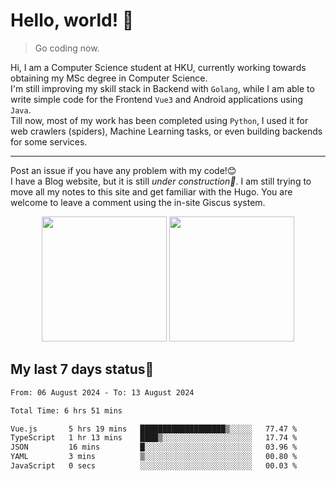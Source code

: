 # Hello, world! 🥰
> Go coding now.
  
Hi, I am a Computer Science student at HKU, currently working towards obtaining my MSc degree in Computer Science.  
I'm still improving my skill stack in Backend with `Golang`, while I am able to write simple code for the Frontend `Vue3` and Android applications using `Java`.  
Till now, most of my work has been completed using `Python`, I used it for web crawlers (spiders), Machine Learning tasks, or even building backends for some services.

-------
Post an issue if you have any problem with my code!😊  
I have a Blog website, but it is still *under construction🚧*. I am still trying to move all my notes to this site and get familiar with the Hugo. You are welcome to leave a comment using the in-site Giscus system.  


<div align="center">
<div><img src="https://github-readme-stats.vercel.app/api?username=Xrondev&count_private=true" height="200px"/> <img src="https://github-readme-stats.vercel.app/api/top-langs/?username=Xrondev" height="200px"/></div>
</div>
<div align="center"></div>  

## My last 7 days status🧐

<!--START_SECTION:waka-->

```txt
From: 06 August 2024 - To: 13 August 2024

Total Time: 6 hrs 51 mins

Vue.js       5 hrs 19 mins   ███████████████████▒░░░░░   77.47 %
TypeScript   1 hr 13 mins    ████▒░░░░░░░░░░░░░░░░░░░░   17.74 %
JSON         16 mins         █░░░░░░░░░░░░░░░░░░░░░░░░   03.96 %
YAML         3 mins          ▒░░░░░░░░░░░░░░░░░░░░░░░░   00.80 %
JavaScript   0 secs          ░░░░░░░░░░░░░░░░░░░░░░░░░   00.03 %
```

<!--END_SECTION:waka-->
